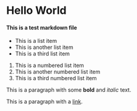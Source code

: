 # Hello World

#### This is a test markdown file

- This is a list item
- This is another list item
- This is a third list item

1. This is a numbered list item
2. This is another numbered list item
3. This is a third numbered list item

This is a paragraph with some **bold** and *italic* text.

This is a paragraph with a [link](https://www.google.com).

